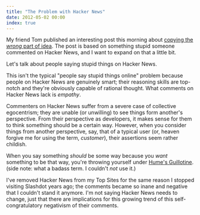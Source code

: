 ```yaml
---
title: "The Problem with Hacker News"
date: 2012-05-02 00:00
index: true
---
```


My friend Tom published an interesting post this morning about [copying the _wrong_ part of idea](http://tomcreighton.com/2012/05/cloning-the-ios-ecosystem/). The post is based on something stupid someone commented on Hacker News, and I want to expand on that a little bit.

Let's talk about people saying stupid things on Hacker News. 



This isn't the typical "people say stupid things online" problem because people on Hacker News are genuinely smart; their reasoning skills are top-notch and they're obviously capable of rational thought. What comments on Hacker News lack is _empathy_.

Commenters on Hacker News suffer from a severe case of collective egocentrism; they are unable (or unwilling) to see things form another's perspective. From their perspective as developers, it makes sense for them to think something should be a certain way. However, when you consider things from another perspective, say, that of a typical user (or, heaven forgive me for using the term, _customer_), their assertions seem rather childish.

When you say something _should_ be some way because you _want_ something to be that way, you're throwing yourself under [Hume's Guillotine](http://en.wikipedia.org/wiki/Is%E2%80%93ought_problem). (side note: what a badass term. I couldn't _not_ use it.)

I've removed Hacker News from my Top Sites for the same reason I stopped visiting Slashdot years ago; the comments became so inane and negative that I couldn't stand it anymore. I'm not saying Hacker News needs to change, just that there are implications for this growing trend of this self-congratulatory negativism of their comments.

<!-- more -->
